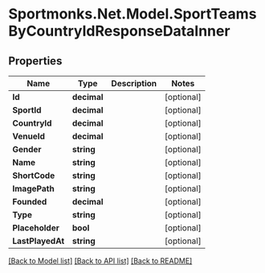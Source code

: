 # Sportmonks.Net.Model.SportTeamsByCountryIdResponseDataInner

## Properties

Name | Type | Description | Notes
------------ | ------------- | ------------- | -------------
**Id** | **decimal** |  | [optional] 
**SportId** | **decimal** |  | [optional] 
**CountryId** | **decimal** |  | [optional] 
**VenueId** | **decimal** |  | [optional] 
**Gender** | **string** |  | [optional] 
**Name** | **string** |  | [optional] 
**ShortCode** | **string** |  | [optional] 
**ImagePath** | **string** |  | [optional] 
**Founded** | **decimal** |  | [optional] 
**Type** | **string** |  | [optional] 
**Placeholder** | **bool** |  | [optional] 
**LastPlayedAt** | **string** |  | [optional] 

[[Back to Model list]](../README.md#documentation-for-models) [[Back to API list]](../README.md#documentation-for-api-endpoints) [[Back to README]](../README.md)

